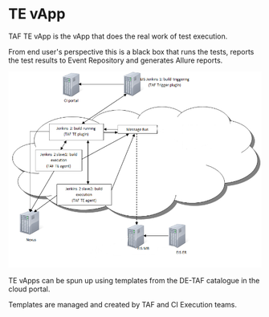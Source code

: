 <head>
    <title>TE vApp</title>
</head>

# TE vApp

TAF TE vApp is the vApp that does the real work of test execution.

From end user's perspective this is a black box that runs the tests, reports the test results to Event Repository and
generates Allure reports.

![TE vApp and EIS Jenkins](images/te_eis1.png)

TE vApps can be spun up using templates from the DE-TAF catalogue in the cloud portal.

Templates are managed and created by TAF and CI Execution teams.
